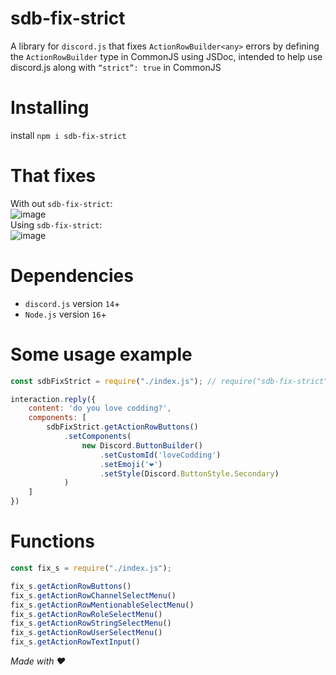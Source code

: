 # sdb-fix-strict
A library for `discord.js` that fixes `ActionRowBuilder<any>` errors by defining the `ActionRowBuilder` type in CommonJS using JSDoc, intended to help use discord.js along with `“strict”: true` in CommonJS

# Installing
install `npm i sdb-fix-strict`

# That fixes
With out `sdb-fix-strict`:
<br>
![image](https://github.com/user-attachments/assets/543c8f34-3df1-4c2a-946d-ba05eaa37c7e)
<br>
Using `sdb-fix-strict`:
<br>
![image](https://github.com/user-attachments/assets/31e02959-2ad5-457f-9471-f437eada42af)


# Dependencies
- `discord.js` version `14`+
- `Node.js` version `16`+

# Some usage example
```js
const sdbFixStrict = require("./index.js"); // require("sdb-fix-strict");

interaction.reply({
	content: 'do you love codding?',
	components: [
		sdbFixStrict.getActionRowButtons()
			.setComponents(
				new Discord.ButtonBuilder()
					.setCustomId('loveCodding')
					.setEmoji('❤')
					.setStyle(Discord.ButtonStyle.Secondary)
			)
	]
})
```

# Functions
```js
const fix_s = require("./index.js");

fix_s.getActionRowButtons()
fix_s.getActionRowChannelSelectMenu()
fix_s.getActionRowMentionableSelectMenu()
fix_s.getActionRowRoleSelectMenu()
fix_s.getActionRowStringSelectMenu()
fix_s.getActionRowUserSelectMenu()
fix_s.getActionRowTextInput()
```

*Made with ♥*
